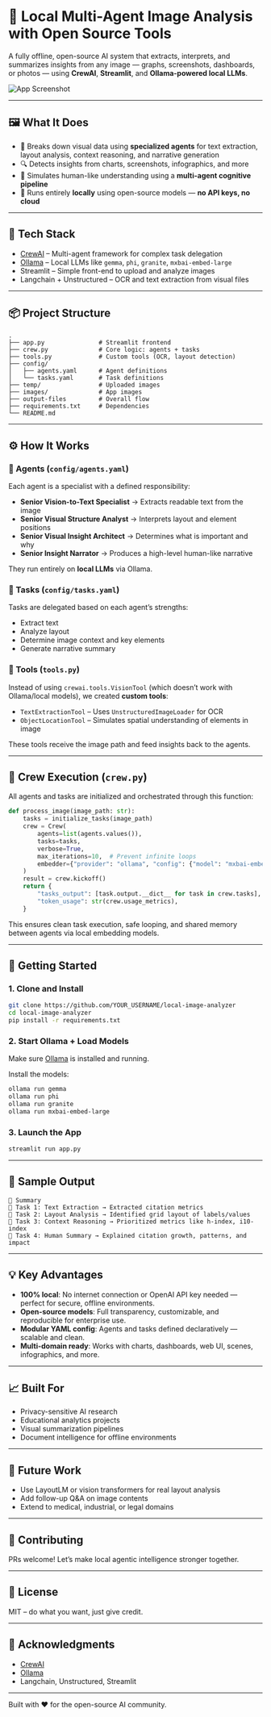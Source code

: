 # 🧠 Local Multi-Agent Image Analysis with Open Source Tools


A fully offline, open-source AI system that extracts, interprets, and summarizes insights from any image — graphs, screenshots, dashboards, or photos — using **CrewAI**, **Streamlit**, and **Ollama-powered local LLMs**.

![App Screenshot](ImageAnalyser/images/app.png)

---

## 🖼️ What It Does

- 🧩 Breaks down visual data using **specialized agents** for text extraction, layout analysis, context reasoning, and narrative generation
- 🔍 Detects insights from charts, screenshots, infographics, and more
- 🤖 Simulates human-like understanding using a **multi-agent cognitive pipeline**
- 🔐 Runs entirely **locally** using open-source models — **no API keys, no cloud**

---

## 🧰 Tech Stack

- [CrewAI](https://github.com/joaomdmoura/crewAI) – Multi-agent framework for complex task delegation
- [Ollama](https://ollama.com) – Local LLMs like `gemma`, `phi`, `granite`, `mxbai-embed-large`
- Streamlit – Simple front-end to upload and analyze images
- Langchain + Unstructured – OCR and text extraction from visual files

---

## 📦 Project Structure

```
.
├── app.py               # Streamlit frontend
├── crew.py              # Core logic: agents + tasks
├── tools.py             # Custom tools (OCR, layout detection)
├── config/
│   ├── agents.yaml      # Agent definitions
│   └── tasks.yaml       # Task definitions
├── temp/                # Uploaded images
├── images/              # App images
├── output-files         # Overall flow
├── requirements.txt     # Dependencies
└── README.md
```

---

## ⚙️ How It Works

### 🔹 Agents (`config/agents.yaml`)

Each agent is a specialist with a defined responsibility:

- **Senior Vision-to-Text Specialist** → Extracts readable text from the image
- **Senior Visual Structure Analyst** → Interprets layout and element positions
- **Senior Visual Insight Architect** → Determines what is important and why
- **Senior Insight Narrator** → Produces a high-level human-like narrative

They run entirely on **local LLMs** via Ollama.

### 🔹 Tasks (`config/tasks.yaml`)

Tasks are delegated based on each agent’s strengths:

- Extract text
- Analyze layout
- Determine image context and key elements
- Generate narrative summary

### 🔹 Tools (`tools.py`)

Instead of using `crewai.tools.VisionTool` (which doesn’t work with Ollama/local models), we created **custom tools**:

- `TextExtractionTool` – Uses `UnstructuredImageLoader` for OCR
- `ObjectLocationTool` – Simulates spatial understanding of elements in image

These tools receive the image path and feed insights back to the agents.

---

## 🧠 Crew Execution (`crew.py`)

All agents and tasks are initialized and orchestrated through this function:

```python
def process_image(image_path: str):
    tasks = initialize_tasks(image_path)
    crew = Crew(
        agents=list(agents.values()),
        tasks=tasks,
        verbose=True,
        max_iterations=10,  # Prevent infinite loops
        embedder={"provider": "ollama", "config": {"model": "mxbai-embed-large"}}
    )
    result = crew.kickoff()
    return {
        "tasks_output": [task.output.__dict__ for task in crew.tasks],
        "token_usage": str(crew.usage_metrics),
    }
```

This ensures clean task execution, safe looping, and shared memory between agents via local embedding models.

---

## 🚀 Getting Started

### 1. Clone and Install

```bash
git clone https://github.com/YOUR_USERNAME/local-image-analyzer
cd local-image-analyzer
pip install -r requirements.txt
```

### 2. Start Ollama + Load Models

Make sure [Ollama](https://ollama.com) is installed and running.

Install the models:

```bash
ollama run gemma
ollama run phi
ollama run granite
ollama run mxbai-embed-large
```

### 3. Launch the App

```bash
streamlit run app.py
```

---

## 📝 Sample Output

```
📝 Summary
🔹 Task 1: Text Extraction → Extracted citation metrics
🔹 Task 2: Layout Analysis → Identified grid layout of labels/values
🔹 Task 3: Context Reasoning → Prioritized metrics like h-index, i10-index
🔹 Task 4: Human Summary → Explained citation growth, patterns, and impact
```

---

## 💡 Key Advantages

- **100% local**: No internet connection or OpenAI API key needed — perfect for secure, offline environments.
- **Open-source models**: Full transparency, customizable, and reproducible for enterprise use.
- **Modular YAML config**: Agents and tasks defined declaratively — scalable and clean.
- **Multi-domain ready**: Works with charts, dashboards, web UI, scenes, infographics, and more.

---

## 📈 Built For

- Privacy-sensitive AI research
- Educational analytics projects
- Visual summarization pipelines
- Document intelligence for offline environments

---

## 🧱 Future Work

- Use LayoutLM or vision transformers for real layout analysis
- Add follow-up Q&A on image contents
- Extend to medical, industrial, or legal domains

---

## 🤝 Contributing

PRs welcome! Let’s make local agentic intelligence stronger together.

---

## 📄 License

MIT – do what you want, just give credit.

---

## 🙌 Acknowledgments

- [CrewAI](https://github.com/joaomdmoura/crewAI)
- [Ollama](https://ollama.com)
- Langchain, Unstructured, Streamlit

---

Built with ❤️ for the open-source AI community.
